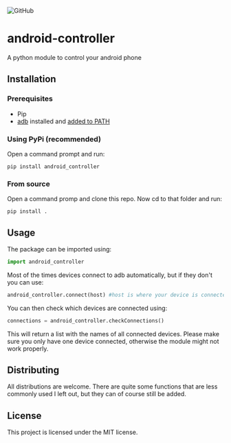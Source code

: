 ![GitHub](https://img.shields.io/github/license/BennbuildVGC/android_controller) 

# android-controller
A python module to control your android phone

## Installation

### Prerequisites
- Pip
- [adb](https://dl.google.com/android/repository/platform-tools-latest-windows.zip) installed and [added to PATH](https://helpdeskgeek.com/windows-10/add-windows-path-environment-variable/)

### Using PyPi (recommended)
Open a command prompt and run:
```
pip install android_controller
```

### From source

Open a command promp and clone this repo. Now cd to that folder and run:
```
pip install .
```

## Usage
The package can be imported using:
```python
import android_controller
```
Most of the times devices connect to adb automatically, but if they don't you can use:
```python
android_controller.connect(host) #host is where your device is connected to. For example, bluestacks would be localhost:5555
```
You can then check which devices are connected using:
```python
connections = android_controller.checkConnections()
```
This will return a list with the names of all connected devices. 
Please make sure you only have one device connected, otherwise the module might not work properly.

## Distributing
All distributions are welcome. There are quite some functions that are less commonly used I left out, but they can of course still be added.

## License
This project is licensed under the MIT license.
